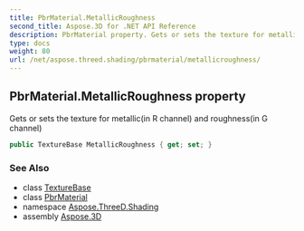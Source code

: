 ```yaml
---
title: PbrMaterial.MetallicRoughness
second_title: Aspose.3D for .NET API Reference
description: PbrMaterial property. Gets or sets the texture for metallicin R channel and roughnessin G channel
type: docs
weight: 80
url: /net/aspose.threed.shading/pbrmaterial/metallicroughness/
---
```

## PbrMaterial.MetallicRoughness property

Gets or sets the texture for metallic(in R channel) and roughness(in G channel)

```csharp
public TextureBase MetallicRoughness { get; set; }
```

### See Also

* class [TextureBase](../../texturebase/)
* class [PbrMaterial](../)
* namespace [Aspose.ThreeD.Shading](../../pbrmaterial/)
* assembly [Aspose.3D](../../../)


